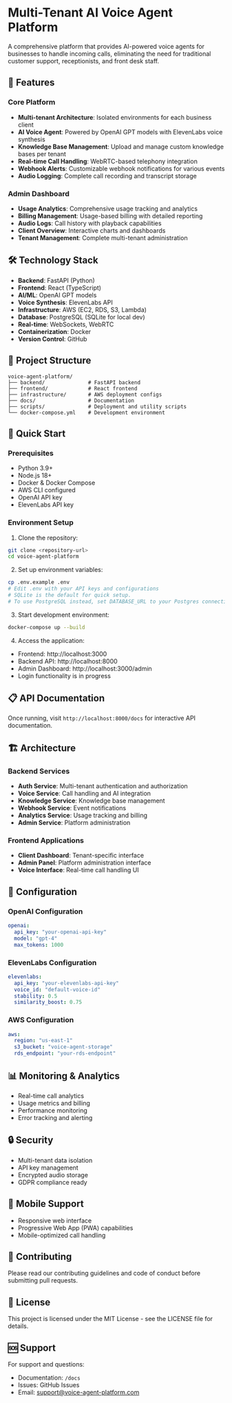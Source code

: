 # Multi-Tenant AI Voice Agent Platform

A comprehensive platform that provides AI-powered voice agents for businesses to handle incoming calls, eliminating the need for traditional customer support, receptionists, and front desk staff.

## 🚀 Features

### Core Platform
- **Multi-tenant Architecture**: Isolated environments for each business client
- **AI Voice Agent**: Powered by OpenAI GPT models with ElevenLabs voice synthesis
- **Knowledge Base Management**: Upload and manage custom knowledge bases per tenant
- **Real-time Call Handling**: WebRTC-based telephony integration
- **Webhook Alerts**: Customizable webhook notifications for various events
- **Audio Logging**: Complete call recording and transcript storage

### Admin Dashboard
- **Usage Analytics**: Comprehensive usage tracking and analytics
- **Billing Management**: Usage-based billing with detailed reporting
- **Audio Logs**: Call history with playback capabilities
- **Client Overview**: Interactive charts and dashboards
- **Tenant Management**: Complete multi-tenant administration

## 🛠 Technology Stack

- **Backend**: FastAPI (Python)
- **Frontend**: React (TypeScript)
- **AI/ML**: OpenAI GPT models
- **Voice Synthesis**: ElevenLabs API
- **Infrastructure**: AWS (EC2, RDS, S3, Lambda)
 - **Database**: PostgreSQL (SQLite for local dev)
- **Real-time**: WebSockets, WebRTC
- **Containerization**: Docker
- **Version Control**: GitHub

## 📁 Project Structure

```
voice-agent-platform/
├── backend/              # FastAPI backend
├── frontend/             # React frontend
├── infrastructure/       # AWS deployment configs
├── docs/                 # Documentation
├── scripts/              # Deployment and utility scripts
└── docker-compose.yml    # Development environment
```

## 🚀 Quick Start

### Prerequisites
- Python 3.9+
- Node.js 18+
- Docker & Docker Compose
- AWS CLI configured
- OpenAI API key
- ElevenLabs API key

### Environment Setup

1. Clone the repository:
```bash
git clone <repository-url>
cd voice-agent-platform
```

2. Set up environment variables:
```bash
cp .env.example .env
# Edit .env with your API keys and configurations
# SQLite is the default for quick setup.
# To use PostgreSQL instead, set DATABASE_URL to your Postgres connection string.
```

3. Start development environment:
```bash
docker-compose up --build
```

4. Access the application:
- Frontend: http://localhost:3000
- Backend API: http://localhost:8000
- Admin Dashboard: http://localhost:3000/admin
- Login functionality is in progress

## 📋 API Documentation

Once running, visit `http://localhost:8000/docs` for interactive API documentation.

## 🏗 Architecture

### Backend Services
- **Auth Service**: Multi-tenant authentication and authorization
- **Voice Service**: Call handling and AI integration
- **Knowledge Service**: Knowledge base management
- **Webhook Service**: Event notifications
- **Analytics Service**: Usage tracking and billing
- **Admin Service**: Platform administration

### Frontend Applications
- **Client Dashboard**: Tenant-specific interface
- **Admin Panel**: Platform administration interface
- **Voice Interface**: Real-time call handling UI

## 🔧 Configuration

### OpenAI Configuration
```yaml
openai:
  api_key: "your-openai-api-key"
  model: "gpt-4"
  max_tokens: 1000
```

### ElevenLabs Configuration
```yaml
elevenlabs:
  api_key: "your-elevenlabs-api-key"
  voice_id: "default-voice-id"
  stability: 0.5
  similarity_boost: 0.75
```

### AWS Configuration
```yaml
aws:
  region: "us-east-1"
  s3_bucket: "voice-agent-storage"
  rds_endpoint: "your-rds-endpoint"
```

## 📊 Monitoring & Analytics

- Real-time call analytics
- Usage metrics and billing
- Performance monitoring
- Error tracking and alerting

## 🔒 Security

- Multi-tenant data isolation
- API key management
- Encrypted audio storage
- GDPR compliance ready

## 📱 Mobile Support

- Responsive web interface
- Progressive Web App (PWA) capabilities
- Mobile-optimized call handling

## 🤝 Contributing

Please read our contributing guidelines and code of conduct before submitting pull requests.

## 📄 License

This project is licensed under the MIT License - see the LICENSE file for details.

## 🆘 Support

For support and questions:
- Documentation: `/docs`
- Issues: GitHub Issues
- Email: support@voice-agent-platform.com